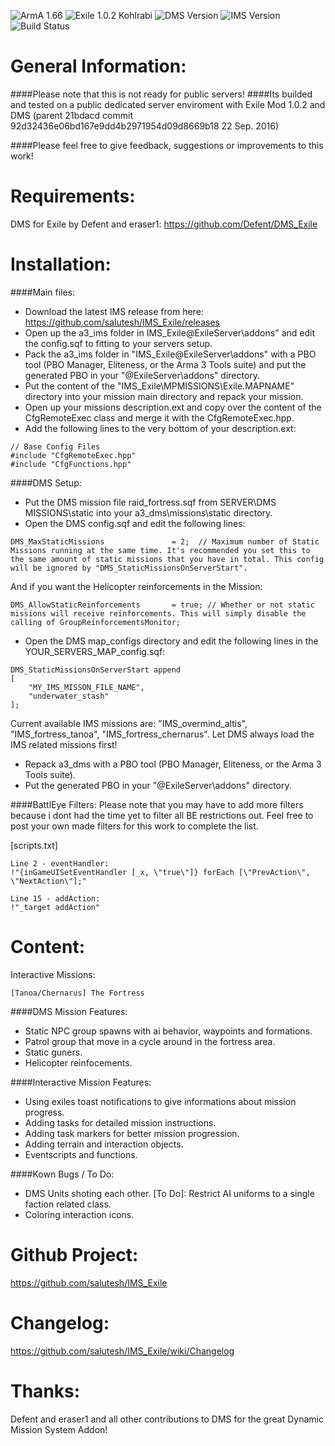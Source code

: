 ![ArmA 1.66](https://img.shields.io/badge/Arma-1.66-blue.svg) ![Exile 1.0.2 Kohlrabi](https://img.shields.io/badge/Exile-1.0.2%20Kohlrabi-C72651.svg) ![DMS Version](https://img.shields.io/badge/DMS%20Version-2016--09--05-blue.svg) ![IMS Version](https://img.shields.io/badge/IMS%20Version-2016--12--23-00a9e1.svg) ![Build Status](https://img.shields.io/badge/build-passing-brightgreen.svg)

# General Information:
####Please note that this is not ready for public servers!
####Its builded and tested on a public dedicated server enviroment with Exile Mod 1.0.2 and DMS (parent 21bdacd commit 92d32436e06bd167e9dd4b2971954d09d8669b18 22 Sep. 2016)

####Please feel free to give feedback, suggestions or improvements to this work!


# Requirements:
DMS for Exile by Defent and eraser1: https://github.com/Defent/DMS_Exile


# Installation:
####Main files:
- Download the latest IMS release from here: https://github.com/salutesh/IMS_Exile/releases
- Open up the a3_ims  folder in IMS_Exile\@ExileServer\addons" and edit the config.sqf to fitting to your servers setup.
- Pack the a3_ims folder in "IMS_Exile\@ExileServer\addons" with a PBO tool (PBO Manager, Eliteness, or the Arma 3 Tools suite) and put the generated PBO in your "@ExileServer\addons\" directory.
- Put the content of the "IMS_Exile\MPMISSIONS\Exile.MAPNAME" directory into your mission main directory and repack your mission.
- Open up your missions description.ext and copy over the content of the CfgRemoteExec class and merge it with the CfgRemoteExec.hpp.
- Add the following lines to the very bottom of your description.ext:
```
// Base Config Files
#include "CfgRemoteExec.hpp"
#include "CfgFunctions.hpp" 
```

####DMS Setup:
- Put the DMS mission file raid_fortress.sqf from SERVER\DMS MISSIONS\static into your a3_dms\missions\static directory.
- Open the DMS config.sqf and edit the following lines:
```
DMS_MaxStaticMissions				= 2;  // Maximum number of Static Missions running at the same time. It's recommended you set this to the same amount of static missions that you have in total. This config will be ignored by "DMS_StaticMissionsOnServerStart".
```
And if you want the Helicopter reinforcements in the Mission:
```
DMS_AllowStaticReinforcements 		= true; // Whether or not static missions will receive reinforcements. This will simply disable the calling of GroupReinforcementsMonitor;
```

- Open the DMS map_configs directory and edit the following lines in the YOUR_SERVERS_MAP_config.sqf:
```
DMS_StaticMissionsOnServerStart append
[
	"MY_IMS_MISSON_FILE_NAME",
    "underwater_stash"
];
```
Current available IMS missions are: "IMS_overmind_altis", "IMS_fortress_tanoa", "IMS_fortress_chernarus".
Let DMS always load the IMS related missions first!

- Repack a3_dms with a PBO tool (PBO Manager, Eliteness, or the Arma 3 Tools suite).
- Put the generated PBO in your "@ExileServer\addons\" directory.


####BattlEye Filters:
Please note that you may have to add more filters because i dont had the time yet to filter all BE restrictions out.
Feel free to post your own made filters for this work to complete the list.

[scripts.txt]
```
Line 2 - eventHandler:
!"{inGameUISetEventHandler [_x, \"true\"]} forEach [\"PrevAction\", \"NextAction\"];"

Line 15 - addAction:
!"_target addAction"
```

# Content:

Interactive Missions:
```
[Tanoa/Chernarus] The Fortress
```

####DMS Mission Features:
- Static NPC group spawns with ai behavior, waypoints and formations.
- Patrol group that move in a cycle around in the fortress area.
- Static guners.
- Helicopter reinfocements.

####Interactive Mission Features:
- Using exiles toast notifications to give informations about mission progress.
- Adding tasks for detailed mission instructions.
- Adding task markers for better mission progression.
- Adding terrain and interaction objects.
- Eventscripts and functions.

####Kown Bugs / To Do:
- DMS Units shoting each other.
[To Do]: Restrict AI uniforms to a single faction related class.
- Coloring interaction icons.


# Github Project:

https://github.com/salutesh/IMS_Exile


# Changelog:

https://github.com/salutesh/IMS_Exile/wiki/Changelog


# Thanks:

Defent and eraser1 and all other contributions to DMS for the great Dynamic Mission System Addon! 